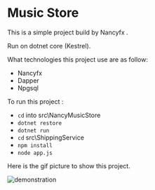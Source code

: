 # Music Store

This is a simple project build by Nancyfx .

Run on dotnet core (Kestrel).

What technologies this project use are as follow:

- Nancyfx
- Dapper
- Npgsql

To run this project :
- `cd` into src\NancyMusicStore
- `dotnet restore`
- `dotnet run `
- `cd` src\ShippingService
- `npm install`
- `node app.js`


Here is the gif picture to show this project.

![demonstration](https://raw.githubusercontent.com/hwqdt/NancyMusicStore/master/demonstration.gif)
